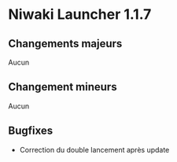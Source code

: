 # Niwaki Launcher 1.1.7

## Changements majeurs

Aucun

## Changement mineurs 

Aucun

## Bugfixes

- Correction du double lancement après update